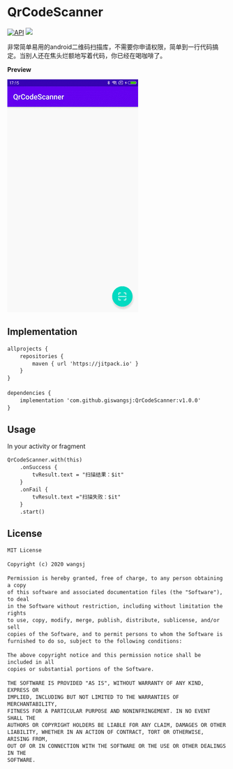 # QrCodeScanner

[![API](https://img.shields.io/badge/API-21%2B-brightgreen.svg?style=flat)](https://android-arsenal.com/api?level=21) [![](https://jitpack.io/v/giswangsj/QrCodeScanner.svg)](https://jitpack.io/#giswangsj/QrCodeScanner)

非常简单易用的android二维码扫描库，不需要你申请权限，简单到一行代码搞定。当别人还在焦头烂额地写着代码，你已经在喝咖啡了。


**Preview**

![Size Sample](img/preview.gif)



Implementation
----


```xml
allprojects {
    repositories {
        maven { url 'https://jitpack.io' }
    }
}

dependencies {
	implementation 'com.github.giswangsj:QrCodeScanner:v1.0.0'
}
```

Usage
----

In your activity or fragment

```xml
QrCodeScanner.with(this)
    .onSuccess {
    	tvResult.text = "扫描结果：$it"
    }
    .onFail {
    	tvResult.text ="扫描失败：$it"
    }
    .start()
```

## License

```
MIT License

Copyright (c) 2020 wangsj

Permission is hereby granted, free of charge, to any person obtaining a copy
of this software and associated documentation files (the "Software"), to deal
in the Software without restriction, including without limitation the rights
to use, copy, modify, merge, publish, distribute, sublicense, and/or sell
copies of the Software, and to permit persons to whom the Software is
furnished to do so, subject to the following conditions:

The above copyright notice and this permission notice shall be included in all
copies or substantial portions of the Software.

THE SOFTWARE IS PROVIDED "AS IS", WITHOUT WARRANTY OF ANY KIND, EXPRESS OR
IMPLIED, INCLUDING BUT NOT LIMITED TO THE WARRANTIES OF MERCHANTABILITY,
FITNESS FOR A PARTICULAR PURPOSE AND NONINFRINGEMENT. IN NO EVENT SHALL THE
AUTHORS OR COPYRIGHT HOLDERS BE LIABLE FOR ANY CLAIM, DAMAGES OR OTHER
LIABILITY, WHETHER IN AN ACTION OF CONTRACT, TORT OR OTHERWISE, ARISING FROM,
OUT OF OR IN CONNECTION WITH THE SOFTWARE OR THE USE OR OTHER DEALINGS IN THE
SOFTWARE.
```

